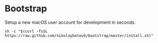 # Bootstrap

Setup a new macOS user account for development in seconds.

```
sh -c "$(curl -fsSL https://raw.github.com/nikolaybotevb/bootstrap/master/install.sh)"
```

